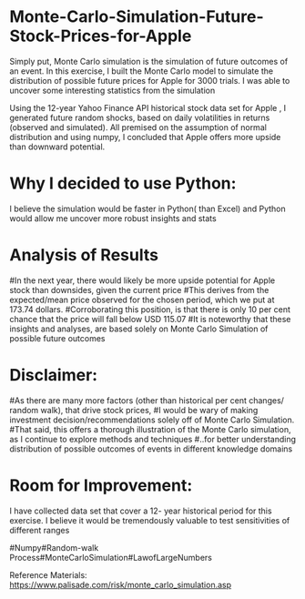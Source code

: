 # Monte-Carlo-Simulation-Future-Stock-Prices-for-Apple

Simply put, Monte Carlo simulation is the simulation of future outcomes of an event. In this exercise, I built the Monte Carlo model to simulate the distribution of possible future prices for Apple for 3000 trials. I was able to uncover some interesting statistics from the simulation

Using the 12-year Yahoo Finance API historical stock data set for Apple , I generated future random shocks, based on daily volatilities in returns (observed and simulated). All premised on the assumption of normal distribution and using numpy, I concluded that Apple offers more upside than downward potential. 

# Why I decided to use Python: 
 I believe the simulation would be faster in Python( than Excel) and Python would allow me uncover more robust insights and stats

# Analysis of Results
#In the next year, there would likely be more upside potential for Apple stock than downsides, given the current price
#This derives from the expected/mean price observed for the chosen period, which we put at 173.74 dollars. 
#Corroborating this position, is that there is only 10 per cent chance that the price will fall below USD 115.07
#It is noteworthy that these insights and analyses, are based solely on Monte Carlo Simulation of possible future outcomes

# Disclaimer: 
#As there are many more factors (other than historical per cent changes/ random walk), that drive stock prices, 
#I would be wary of making investment decision/recommendations solely off of Monte Carlo Simulation. 
#That said, this offers a thorough illustration of the Monte Carlo simulation, as I continue to explore methods and techniques 
#..for better understanding distribution of possible outcomes of events in different knowledge domains

# Room for Improvement: 
I have collected data set that cover a 12- year historical period for this exercise. I believe it would be tremendously valuable to test sensitivities of different ranges 

#Numpy#Random-walk Process#MonteCarloSimulation#LawofLargeNumbers

Reference Materials:
https://www.palisade.com/risk/monte_carlo_simulation.asp
